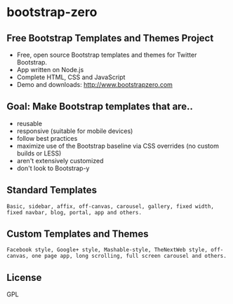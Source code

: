 bootstrap-zero
==============

Free Bootstrap Templates and Themes Project
----

- Free, open source Bootstrap templates and themes for Twitter Bootstrap.
- App written on Node.js
- Complete HTML, CSS and JavaScript
- Demo and downloads: http://www.bootstrapzero.com


Goal: Make Bootstrap templates that are..
---

- reusable
- responsive (suitable for mobile devices)
- follow best practices
- maximize use of the Bootstrap baseline via CSS overrides (no custom builds or LESS)
- aren't extensively customized
- don't look to Bootstrap-y

Standard Templates
----
    Basic, sidebar, affix, off-canvas, carousel, gallery, fixed width, fixed navbar, blog, portal, app and others.


Custom Templates and Themes
----
    Facebook style, Google+ style, Mashable-style, TheNextWeb style, off-canvas, one page app, long scrolling, full screen carousel and others.

License
---
GPL


